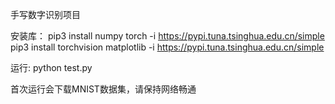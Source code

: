 

手写数字识别项目


安装库：
pip3 install numpy torch -i https://pypi.tuna.tsinghua.edu.cn/simple
pip3 install torchvision matplotlib -i https://pypi.tuna.tsinghua.edu.cn/simple

运行:
python test.py


首次运行会下载MNIST数据集，请保持网络畅通
